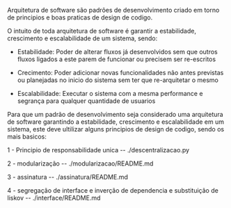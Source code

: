 Arquitetura de software são padrões de desenvolvimento criado em torno de principios e boas praticas de design de codigo.

O intuito de toda arquitetura de software é garantir a estabilidade, crescimento e escalabilidade de um sistema, sendo:

- Estabilidade: Poder de alterar fluxos já desenvolvidos sem que outros fluxos ligados a este parem de funcionar ou precisem ser re-escritos

- Crecimento: Poder adicionar novas funcionalidades não antes previstas ou planejadas no inicio do sistema sem ter que re-arquitetar o mesmo

- Escalabilidade: Executar o sistema com a mesma performance e segrança para qualquer quantidade de usuarios

Para que um padrão de desenvolvimento seja considerado uma arquitetura de software garantindo a estabilidade, crescimento e escalabilidade em um sistema, este deve ultilizar alguns principios de design de codigo, sendo os mais basicos:

1 - Principio de responsabilidade unica 
	-- ./descentralizacao.py

2 - modularização
	-- ./modularizacao/README.md

3 - assinatura 
	-- ./assinatura/README.md

4 - segregação de interface e inverção de dependencia e substituição de liskov
	-- ./interface/README.md